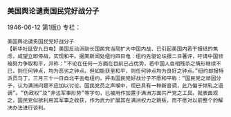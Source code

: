 ### 美国舆论谴责国民党好战分子

1946-06-12
第1版()
专栏：

    美国舆论谴责国民党好战分子
    【新华社延安九日电】美国反动派助长国民党当局扩大中国内战，已引起美国内若干报纸的焦虑，咸望立即停战，实现和平。据美新闻处纽约四日电：纽约先驱论坛报二日著评，吁请中国领袖努力争取和平，并称：“不论在任何一方面在目前已占优势，若中国人自相残杀之情形继续不已，则任何钟点，均为恶劣之钟点。但如能获至和平，则任何钟点均为良好之钟点。”纽约邮报特派员马丁，三月三十一日自北平去电纽约，抨击国民党好战分子不愿和平称：“国民党之顽固分子，认为满洲问题不应加以讨论。国民党员之声喉中，现已具有一种新音调，此乃偏于倾轧之语调”。“伪政权”及“非法军事形势”等字句，已被用作加置于满洲方面共产党之工具。就表面观之，国民党似欲利用其军事之收获，作为武力扩展其在满洲权力之跳板，而不愿对以前整个的解决办法进行谈判。
